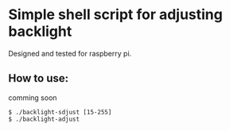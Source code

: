 # Simple shell script for adjusting backlight

Designed and tested for raspberry pi. <br>

## How to use:

comming soon <br>

`$ ./backlight-sdjust [15-255]` <br>
`$ ./backlight-adjust` <br>


